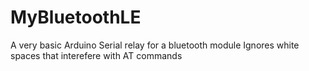 # MyBluetoothLE
A very basic Arduino Serial relay for a bluetooth module
Ignores white spaces that interefere with AT commands
